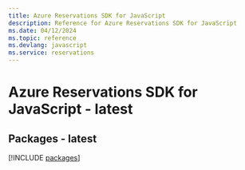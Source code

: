 ```yaml
---
title: Azure Reservations SDK for JavaScript
description: Reference for Azure Reservations SDK for JavaScript
ms.date: 04/12/2024
ms.topic: reference
ms.devlang: javascript
ms.service: reservations
---
```

# Azure Reservations SDK for JavaScript - latest
## Packages - latest
[!INCLUDE [packages](reservations-index.md)]